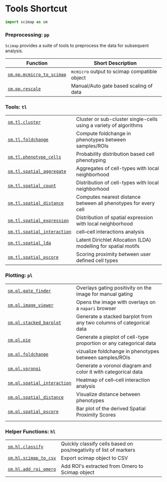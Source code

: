 # Tools Shortcut

```python
import scimap as sm
```

### Preprocessing: `pp`

`Scimap` provides a suite of tools to preprocess the data for subsequent analysis.

| Function                                                                                      | Short Description                            |
|-----------------------------------------------------------------------------------------------|----------------------------------------------|
| [`sm.pp.mcmicro_to_scimap`](All%20Functions/A.%20Pre%20Processing/sm.pp.mcmicro_to_scimap.md) | `mcmicro` output to scimap compatible object |
| [`sm.pp.rescale`](All%20Functions/A.%20Pre%20Processing/sm.pp.rescale.md)                     | Manual/Auto gate based scaling of data       |


### Tools: `tl`

|                                                                                        |                                                                   |
|----------------------------------------------------------------------------------------|-------------------------------------------------------------------|
| [`sm.tl.cluster`](All%20Functions/B.%20Tools/sm.tl.cluster.md)                         | Cluster or sub-cluster single-cells using a variety of algorithms |
| [`sm.tl.foldchange`](All%20Functions/B.%20Tools/sm.tl.foldchange.md)                   | Compute foldchange in phenotypes between samples/ROIs             |
| [`sm.tl.phenotype_cells`](All%20Functions/B.%20Tools/sm.tl.phenotype_cells.md)         | Probability distribution based cell phenotyping                   |
| [`sm.tl.spatial_aggregate`](All%20Functions/B.%20Tools/sm.tl.spatial_aggregate.md)     | Aggregates of cell-types with local neighborhood                  |
| [`sm.tl.spatial_count`](All%20Functions/B.%20Tools/sm.tl.spatial_count.md)             | Distribution of cell-types with local neighborhood                |
| [`sm.tl.spatial_distance`](All%20Functions/B.%20Tools/sm.tl.spatial_distance.md)       | Computes nearest distance between all phenotypes for every cell   |
| [`sm.tl.spatial_expression`](All%20Functions/B.%20Tools/sm.tl.spatial_expression.md)   | Distribution of spatial expression with local neighborhood        |
| [`sm.tl.spatial_interaction`](All%20Functions/B.%20Tools/sm.tl.spatial_interaction.md) | cell–cell interactions analysis                                   |
| [`sm.tl.spatial_lda`](All%20Functions/B.%20Tools/sm.tl.spatial_lda.md)                 | Latent Dirichlet Allocation (LDA) modelling for spatial motifs    |
| [`sm.tl.spatial_pscore`](All%20Functions/B.%20Tools/sm.tl.spatial_pscore.md)           | Scoring proximity between user defined cell types                 |

### Plotting: `pl`

|                                                                                        |                                                                     |
|----------------------------------------------------------------------------------------|---------------------------------------------------------------------|
| [`sm.pl.gate_finder`](All%20Functions/C.%20Plotting/sm.pl.gate_finder.md)              | Overlays gating positivity on the image for manual gating           |
| [`sm.pl.image_viewer`](All%20Functions/C.%20Plotting/sm.pl.image_viewer)               | Opens the image with overlays on a `napari` browser                 |
| [`sm.pl.stacked_barplot`](All%20Functions/C.%20Plotting/sm.pl.stacked_barplot)         | Generate a stacked barplot from any two columns of categorical data |
| [`sm.pl.pie`](All%20Functions/C.%20Plotting/sm.pl.pie)                                 | Generate a pieplot of cell-type proportion or any categorical data  |
| [`sm.pl.foldchange`](All%20Functions/C.%20Plotting/sm.pl.foldchange)                   | vizualize foldchange in phenotypes between samples/ROIs             |
| [`sm.pl.voronoi`](All%20Functions/C.%20Plotting/sm.pl.voronoi)                         | Generate a voronoi diagram and color it with categorical data       |
| [`sm.pl.spatial_interaction`](All%20Functions/C.%20Plotting/sm.pl.spatial_interaction) | Heatmap of cell–cell interaction analysis                           |
| [`sm.pl.spatial_distance`](All%20Functions/C.%20Plotting/sm.pl.spatial_distance)       | Visualize distance between phenotypes                               |
| [`sm.pl.spatial_pscore`](All%20Functions/C.%20Plotting/sm.pl.spatial_pscore)           | Bar plot of the derived Spatial Proximity Scores                    |
|                                                                |                                                                                  |

### Helper Functions: `hl`

|                                                                                         |                                                                   |
|-----------------------------------------------------------------------------------------|-------------------------------------------------------------------|
| [`sm.hl.classify`](All%20Functions/D.%20Helper%20Functions/sm.hl.classify.md)           | Quickly classify cells based on pos/negativity of list of markers |
| [`sm.hl.scimap_to_csv`](All%20Functions/D.%20Helper%20Functions/sm.hl.scimap_to_csv.md) | Export scimap object to CSV                                       |
| [`sm.hl.add_roi_omero`](All%20Functions/D.%20Helper%20Functions/sm.hl.add_roi_omero.md) | Add ROI's extracted from Omero to Scimap object                   |
